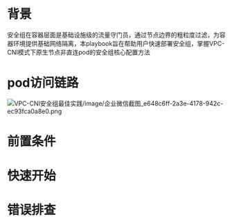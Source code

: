 # 背景
安全组在容器层面是基础设施级的流量守门员，通过节点边界的粗粒度过滤，为容器环境提供基础网络隔离，本playbook旨在帮助用户快速部署安全组，掌握VPC-CNI模式下原生节点非直连pod的安全组核心配置方法
# pod访问链路
![VPC-CNI安全组最佳实践/image/企业微信截图_e648c6ff-2a3e-4178-942c-ec93fca0a8e0.png](images/pod1.png)
[](images)
# 前置条件

# 快速开始

# 错误排查
